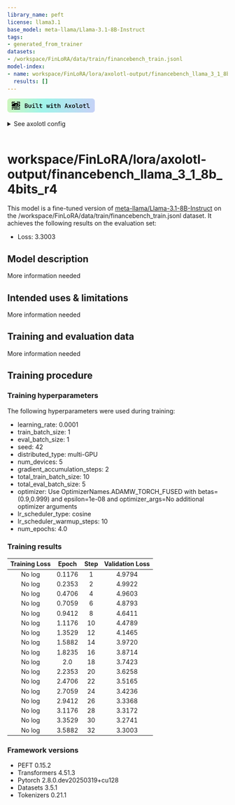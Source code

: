```yaml
---
library_name: peft
license: llama3.1
base_model: meta-llama/Llama-3.1-8B-Instruct
tags:
- generated_from_trainer
datasets:
- /workspace/FinLoRA/data/train/financebench_train.jsonl
model-index:
- name: workspace/FinLoRA/lora/axolotl-output/financebench_llama_3_1_8b_4bits_r4
  results: []
---
```


<!-- This model card has been generated automatically according to the information the Trainer had access to. You
should probably proofread and complete it, then remove this comment. -->

[<img src="https://raw.githubusercontent.com/axolotl-ai-cloud/axolotl/main/image/axolotl-badge-web.png" alt="Built with Axolotl" width="200" height="32"/>](https://github.com/axolotl-ai-cloud/axolotl)
<details><summary>See axolotl config</summary>

axolotl version: `0.9.1`
```yaml
base_model: meta-llama/Llama-3.1-8B-Instruct
model_type: LlamaForCausalLM
tokenizer_type: AutoTokenizer
gradient_accumulation_steps: 2
micro_batch_size: 1
num_epochs: 4
optimizer: adamw_torch_fused
lr_scheduler: cosine
learning_rate: 0.0001
load_in_8bit: false
load_in_4bit: true
adapter: lora
lora_model_dir: null
lora_r: 4
lora_alpha: 16
lora_dropout: 0.05
lora_target_modules:
- q_proj
- v_proj
- k_proj
datasets:
- path: /workspace/FinLoRA/data/train/financebench_train.jsonl
  type:
    system_prompt: ''
    field_system: system
    field_instruction: context
    field_output: target
    format: '[INST] {instruction} [/INST]'
    no_input_format: '[INST] {instruction} [/INST]'
dataset_prepared_path: null
val_set_size: 0.02
output_dir: /workspace/FinLoRA/lora/axolotl-output/financebench_llama_3_1_8b_4bits_r4
peft_use_dora: false
sequence_len: 4096
sample_packing: false
pad_to_sequence_len: false
wandb_project: finlora_models
wandb_entity: null
wandb_watch: gradients
wandb_name: financebench_llama_3_1_8b_4bits_r4
wandb_log_model: 'false'
bf16: auto
tf32: false
gradient_checkpointing: true
resume_from_checkpoint: null
logging_steps: 500
flash_attention: false
deepspeed: deepspeed_configs/zero1.json
warmup_steps: 10
evals_per_epoch: 4
saves_per_epoch: 1
weight_decay: 0.0
special_tokens:
  pad_token: <|end_of_text|>
chat_template: llama3

```

</details><br>

# workspace/FinLoRA/lora/axolotl-output/financebench_llama_3_1_8b_4bits_r4

This model is a fine-tuned version of [meta-llama/Llama-3.1-8B-Instruct](https://huggingface.co/meta-llama/Llama-3.1-8B-Instruct) on the /workspace/FinLoRA/data/train/financebench_train.jsonl dataset.
It achieves the following results on the evaluation set:
- Loss: 3.3003

## Model description

More information needed

## Intended uses & limitations

More information needed

## Training and evaluation data

More information needed

## Training procedure

### Training hyperparameters

The following hyperparameters were used during training:
- learning_rate: 0.0001
- train_batch_size: 1
- eval_batch_size: 1
- seed: 42
- distributed_type: multi-GPU
- num_devices: 5
- gradient_accumulation_steps: 2
- total_train_batch_size: 10
- total_eval_batch_size: 5
- optimizer: Use OptimizerNames.ADAMW_TORCH_FUSED with betas=(0.9,0.999) and epsilon=1e-08 and optimizer_args=No additional optimizer arguments
- lr_scheduler_type: cosine
- lr_scheduler_warmup_steps: 10
- num_epochs: 4.0

### Training results

| Training Loss | Epoch  | Step | Validation Loss |
|:-------------:|:------:|:----:|:---------------:|
| No log        | 0.1176 | 1    | 4.9794          |
| No log        | 0.2353 | 2    | 4.9922          |
| No log        | 0.4706 | 4    | 4.9603          |
| No log        | 0.7059 | 6    | 4.8793          |
| No log        | 0.9412 | 8    | 4.6411          |
| No log        | 1.1176 | 10   | 4.4789          |
| No log        | 1.3529 | 12   | 4.1465          |
| No log        | 1.5882 | 14   | 3.9720          |
| No log        | 1.8235 | 16   | 3.8714          |
| No log        | 2.0    | 18   | 3.7423          |
| No log        | 2.2353 | 20   | 3.6258          |
| No log        | 2.4706 | 22   | 3.5165          |
| No log        | 2.7059 | 24   | 3.4236          |
| No log        | 2.9412 | 26   | 3.3368          |
| No log        | 3.1176 | 28   | 3.3172          |
| No log        | 3.3529 | 30   | 3.2741          |
| No log        | 3.5882 | 32   | 3.3003          |


### Framework versions

- PEFT 0.15.2
- Transformers 4.51.3
- Pytorch 2.8.0.dev20250319+cu128
- Datasets 3.5.1
- Tokenizers 0.21.1